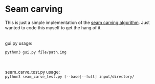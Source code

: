 # Seam carving
This is just a simple implementation of the [seam carving algorithm](https://en.wikipedia.org/wiki/Seam_carving). Just wanted to code this myself to get the hang of it.
<br><br><br>
gui.py usage:<br>
```bash
python3 gui.py file/path.img
```
<br><br>
seam_carve_test.py usage:<br>
```python3 seam_carve_test.py [--base|--full] input/directory/```

